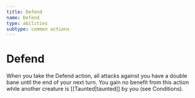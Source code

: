 ```yaml
---
title: Defend
name: Defend
type: abilities
subtype: common actions
---
```


# Defend

When you take the Defend action, all attacks against you have a double bane until the end of your next turn. You gain no benefit from this action while another creature is [[Taunted|taunted]] by you (see Conditions).
